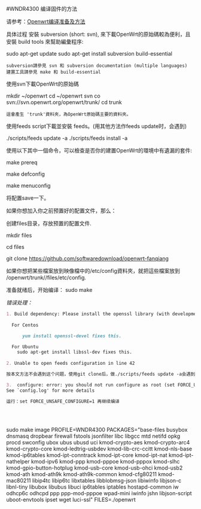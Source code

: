 #WNDR4300 编译固件的方法

请参考：[Openwrt编译准备及方法](https://wiki.openwrt.org/zh-tw/doc/howto/buildroot.exigence)</br>

具体过程
 安裝 subversion (short: svn), 來下載OpenWrt的原始碼較為便利，且安裝 build tools 來幫助編彙程序:

sudo apt-get update
sudo apt-get install subversion build-essential

    subversion請參見 svn 和 subversion documentation (multiple languages)
    建置工具請參見 make 和 build-essential

使用svn下載OpenWrt的原始碼

mkdir ~/openwrt
cd ~/openwrt
svn co svn://svn.openwrt.org/openwrt/trunk/
cd trunk

    這會產生 'trunk'資料夾，為OpenWrt原始碼主要的資料夾。

使用feeds script下載並安裝 feeds。(用其他方法作feeds update时，会遇到)

./scripts/feeds update -a
./scripts/feeds install -a


使用以下其中一個命令，可以檢查是否你的建置OpenWrt的環境中有遺漏的套件:

make prereq

make defconfig

make menuconfig

将配置save一下。

如果你想加入你之前预置好的配置文件，那么：

创建files目录，存放预置的配置文件.

mkdir files

cd files

git clone https://github.com/softwaredownload/openwrt-fanqiang

如果你想把某些檔案放到映像檔中的/etc/config資料夾，就把這些檔案放到 /openwrt/trunk//files/etc/config. 

准备就绪后，开始编译：
sudo make


*错误处理：*
```markdown
1. Build dependency: Please install the openssl library (with development headers)
    
  For Centos 

      yum install openssl-devel fixes this.

  For Ubuntu 
    sudo apt-get install libssl-dev fixes this.
  
2. Unable to open feeds configuration in line 42

按本文方法不会遇到这个问题，使用git clone后，做./scripts/feeds update -a会遇到。原因不懂。

3.  configure: error: you should not run configure as root (set FORCE_UNSAFE_CONFIGURE=1 in environment to bypass this check)
See `config.log' for more details

运行：set FORCE_UNSAFE_CONFIGURE=1 再继续编译 




```


</br>
sudo make image PROFILE=WNDR4300 PACKAGES="base-files busybox dnsmasq dropbear firewall fstools jsonfilter libc libgcc mtd netifd opkg procd swconfig ubox ubus ubusd uci kmod-crypto-aes kmod-crypto-arc4 kmod-crypto-core kmod-ledtrig-usbdev kmod-lib-crc-ccitt kmod-nls-base kmod-ip6tables kmod-ipt-conntrack kmod-ipt-core kmod-ipt-nat kmod-ipt-nathelper kmod-ipv6 kmod-ppp kmod-pppoe kmod-pppox kmod-slhc kmod-gpio-button-hotplug kmod-usb-core kmod-usb-ohci kmod-usb2 kmod-ath kmod-ath9k kmod-ath9k-common kmod-cfg80211 kmod-mac80211 libip4tc libip6tc libxtables libblobmsg-json libiwinfo libjson-c libnl-tiny libubox libubus libuci ip6tables iptables hostapd-common iw odhcp6c odhcpd ppp ppp-mod-pppoe wpad-mini iwinfo jshn libjson-script uboot-envtools ipset wget  luci-ssl" FILES=./openwrt
